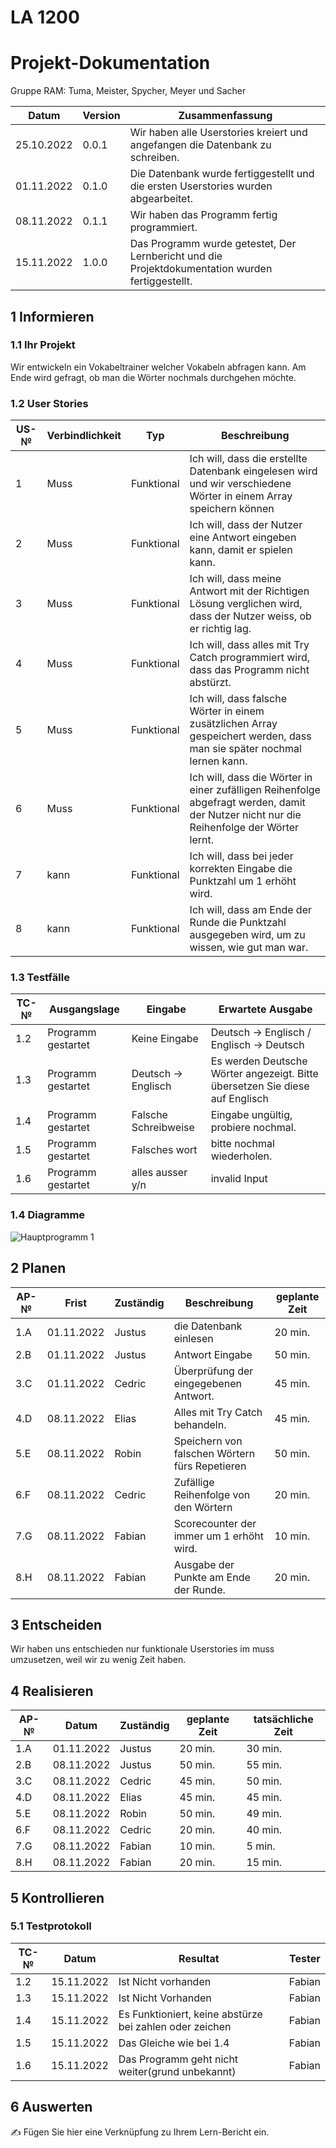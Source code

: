 # LA 1200
# Projekt-Dokumentation

Gruppe RAM: Tuma, Meister, Spycher, Meyer und Sacher

| Datum | Version | Zusammenfassung                                              |
| ----- | ------- | ------------------------------------------------------------ |
|   25.10.2022    | 0.0.1   |  Wir haben alle Userstories kreiert und angefangen die Datenbank zu schreiben.     | 
|   01.11.2022    | 0.1.0   |  Die Datenbank wurde fertiggestellt und die ersten Userstories wurden abgearbeitet.       |
|   08.11.2022    | 0.1.1   |  Wir haben das Programm fertig programmiert.    |
|   15.11.2022    | 1.0.0   |  Das Programm wurde getestet, Der Lernbericht und die Projektdokumentation wurden fertiggestellt.   |


## 1 Informieren

### 1.1 Ihr Projekt

Wir entwickeln ein Vokabeltrainer welcher Vokabeln abfragen kann. Am Ende wird gefragt, ob man die Wörter nochmals durchgehen möchte.

### 1.2 User Stories

| US-№ | Verbindlichkeit | Typ  | Beschreibung                       |
| ---- | --------------- | ---- | ---------------------------------- |
| 1    |        Muss         |   Funktional   | Ich will, dass die erstellte Datenbank eingelesen wird und wir verschiedene Wörter in einem Array speichern können |
| 2    |        Muss         |   Funktional   | Ich will, dass der Nutzer eine Antwort eingeben kann, damit er spielen kann. |
| 3    |        Muss         |   Funktional   | Ich will, dass meine Antwort mit der Richtigen Lösung verglichen wird, dass der Nutzer weiss, ob er richtig lag.    |
| 4    |        Muss         |   Funktional   | Ich will, dass alles mit Try Catch programmiert wird, dass das Programm nicht abstürzt.   |
| 5    |        Muss         |   Funktional   | Ich will, dass falsche Wörter in einem zusätzlichen Array gespeichert werden, dass man sie später nochmal lernen kann.   |
| 6    |        Muss         |   Funktional   | Ich will, dass die Wörter in einer zufälligen Reihenfolge abgefragt werden, damit der Nutzer nicht nur die Reihenfolge der Wörter lernt.    |
| 7    |        kann         |   Funktional   | Ich will, dass bei jeder korrekten Eingabe die Punktzahl um 1 erhöht wird.    |
| 8    |        kann         |   Funktional   | Ich will, dass am Ende der Runde die Punktzahl ausgegeben wird, um zu wissen, wie gut man war.   |




### 1.3 Testfälle

| TC-№ | Ausgangslage | Eingabe | Erwartete Ausgabe |
| ---- | ------------ | ------- | ----------------- |
| 1.2  |    Programm gestartet          |    Keine Eingabe     |    Deutsch -> Englisch / Englisch -> Deutsch             |
| 1.3  |    Programm gestartet          |    Deutsch -> Englisch     |   Es werden Deutsche Wörter angezeigt. Bitte übersetzen Sie diese auf Englisch |
| 1.4  |    Programm gestartet          |    Falsche Schreibweise   |    Eingabe ungültig, probiere nochmal.         |
| 1.5  |    Programm gestartet          |    Falsches wort     |         bitte nochmal wiederholen.          |
| 1.6  |    Programm gestartet          |   alles ausser y/n  |   invalid Input      |


### 1.4 Diagramme

![Hauptprogramm 1](https://user-images.githubusercontent.com/110891559/197721147-887673c6-b615-430d-af8a-a3d2f4c320bb.png)


## 2 Planen

| AP-№ | Frist | Zuständig | Beschreibung | geplante Zeit |
| ---- | ----- | --------- | ------------ | ------------- |
| 1.A |   01.11.2022    |    Justus  | die Datenbank einlesen  |   20 min.  |
| 2.B |   01.11.2022    |    Justus  | Antwort Eingabe  |   50 min.  |
| 3.C |   01.11.2022    |    Cedric  | Überprüfung der eingegebenen Antwort.  |   45 min.  |
| 4.D |   08.11.2022    |    Elias   | Alles mit Try Catch behandeln.          |   45 min.  |
| 5.E |   08.11.2022    |    Robin   | Speichern von falschen Wörtern fürs Repetieren   |   50 min.  |
| 6.F |   08.11.2022    |    Cedric  | Zufällige Reihenfolge von den Wörtern  |   20 min.  |
| 7.G |   08.11.2022    |    Fabian  | Scorecounter der immer um 1 erhöht wird.        |   10 min.  |
| 8.H |   08.11.2022    |    Fabian  | Ausgabe der Punkte am Ende der Runde.   |   20 min.  |


## 3 Entscheiden

Wir haben uns entschieden nur funktionale Userstories im muss umzusetzen, weil wir zu wenig Zeit haben.

## 4 Realisieren

| AP-№ | Datum | Zuständig | geplante Zeit | tatsächliche Zeit |
| ---- | ----- | --------- | ------------- | ----------------- |
| 1.A  |   01.11.2022    |     Justus      |       20 min.        |          30 min.         |
| 2.B  |   08.11.2022    |     Justus      |       50 min.        |          55 min.         |
| 3.C  |   08.11.2022    |     Cedric      |       45 min.        |         50 min.          |
| 4.D  |   08.11.2022    |     Elias       |       45 min.        |         45 min.          |
| 5.E  |   08.11.2022    |     Robin       |       50 min.        |          49 min.         |
| 6.F  |   08.11.2022    |     Cedric      |       20 min.        |         40 min.          |
| 7.G  |   08.11.2022    |     Fabian      |       10 min.        |         5 min.           |
| 8.H  |   08.11.2022    |     Fabian      |       20 min.        |         15 min.          |




## 5 Kontrollieren

### 5.1 Testprotokoll

| TC-№ | Datum | Resultat | Tester |
| ---- | ----- | -------- | ------ |
| 1.2  |   15.11.2022    |    Ist Nicht vorhanden     |    Fabian    |
| 1.3  |   15.11.2022    |    Ist Nicht Vorhanden     |    Fabian    |
| 1.4  |   15.11.2022    |    Es Funktioniert, keine abstürze bei zahlen oder zeichen     |    Fabian    |
| 1.5  |   15.11.2022    |    Das Gleiche wie bei 1.4      |    Fabian    |
| 1.6  |   15.11.2022    |    Das Programm geht nicht weiter(grund unbekannt)|    Fabian    |



## 6 Auswerten

✍️ Fügen Sie hier eine Verknüpfung zu Ihrem Lern-Bericht ein.

